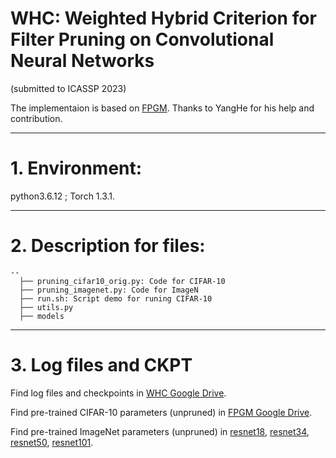 # WHC: Weighted Hybrid Criterion for Filter Pruning on Convolutional Neural Networks
(submitted to ICASSP 2023)

The implementaion is based on [FPGM](https://github.com/he-y/filter-pruning-geometric-median). Thanks to YangHe for his help and contribution. 



***
# 1. Environment:
python3.6.12 ; Torch 1.3.1.
***
# 2. Description for files:

```
--
  ├── pruning_cifar10_orig.py: Code for CIFAR-10
  ├── pruning_imagenet.py: Code for ImageN
  ├── run.sh: Script demo for runing CIFAR-10
  ├── utils.py 
  ├── models
```

***
# 3. Log files and CKPT 
Find log files and checkpoints in 
[WHC Google Drive](https://drive.google.com/drive/folders/1HRo16Ddfic8OQ1WGb_Dc2o6pJ6zywXpv?usp=sharing).

Find pre-trained CIFAR-10 parameters (unpruned) in [FPGM Google Drive](https://drive.google.com/drive/u/0/folders/1gbTTykmn6gk4IEug3jwDKFA5gDaNjowu). 

Find pre-trained ImageNet parameters (unpruned) in 
 [resnet18](https://download.pytorch.org/models/resnet18-5c106cde.pth),
 [resnet34](https://download.pytorch.org/models/resnet34-333f7ec4.pth),
 [resnet50](https://download.pytorch.org/models/resnet50-19c8e357.pth),
 [resnet101](https://download.pytorch.org/models/resnet101-5d3b4d8f.pth).
